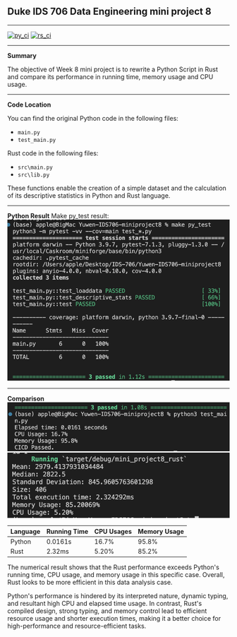 ## Duke IDS 706 Data Engineering mini project 8 
---

[![py_ci](https://github.com/nogibjj/Yuwen-IDS706-miniproject8/actions/workflows/py_cicd.yml/badge.svg)](https://github.com/nogibjj/Yuwen-IDS706-miniproject8/actions/workflows/py_cicd.yml)
[![rs_ci](https://github.com/nogibjj/Yuwen-IDS706-miniproject8/actions/workflows/rs_cicd.yml/badge.svg)](https://github.com/nogibjj/Yuwen-IDS706-miniproject8/actions/workflows/rs_cicd.yml)

---

**Summary**

The objective of Week 8 mini project is to rewrite a Python Script in Rust and compare its performance in running time, memory usage and CPU usage.

---

**Code Location**

You can find the original Python code in the following files:
- `main.py`
- `test_main.py`


Rust code in the following files:
- `src\main.py`
- `src\lib.py`



These functions enable the creation of a simple dataset and the calculation of its descriptive statistics in Python and Rust language.

---

**Python Result**
Make py_test result:
![Alt text](<py_test_result.png>)

---

**Comparison**
![Alt text](<py_result.png>)
![Alt text](<rs_result.png>)

Language | Running Time | CPU Usages | Memory Usage 
--- | --- | --- | --- 
Python | 0.0161s | 16.7% | 95.8% 
Rust | 2.32ms | 5.20% | 85.2% 

The numerical result shows that the Rust performance exceeds Python's running time, CPU usage, and memory usage in this specific case. Overall, Rust looks to be more efficient in this data analysis case.

Python's performance is hindered by its interpreted nature, dynamic typing, and resultant high CPU and elapsed time usage. In contrast, Rust's compiled design, strong typing, and memory control lead to efficient resource usage and shorter execution times, making it a better choice for high-performance and resource-efficient tasks.

